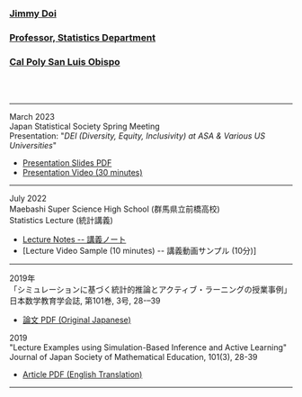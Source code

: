 ### [Jimmy Doi](https://statistics.calpoly.edu/jimmy-doi)  
###  [Professor, Statistics Department](https://statistics.calpoly.edu)  
###  [Cal Poly San Luis Obispo](https://www.calpoly.edu/)   

<br><br>



___

March 2023  
Japan Statistical Society Spring Meeting  
Presentation: "*DEI (Diversity, Equity, Inclusivity) at ASA & Various US Universities*"  

- [Presentation Slides PDF](https://www.dropbox.com/s/maeg9g26y7ezhqy/2023_JSS_DEI_Doi_UPDATED.pdf?dl=0)
- [Presentation Video (30 minutes)](https://www.youtube.com/watch?v=ZbT54vnDhgU&list=PL30VEovtv-DuYifXcx-bGVdmNKmXrAMmj&index=1)

___

July 2022  
Maebashi Super Science High School (群馬県立前橋高校)  
Statistics Lecture (統計講義)  

- [Lecture Notes -- 講義ノート](https://www.dropbox.com/s/x8r8a24znb7e6rc/2022_Maebashi_HS_Lecture_Doi.pdf?dl=0)
- [Lecture Video Sample (10 minutes) -- 講義動画サンプル (10分)]


___
2019年  
「シミュレーションに基づく統計的推論とアクティブ・ラーニングの授業事例」  
⽇本数学教育学会誌, 第101巻, 3号, 28-–39

- [論文 PDF (Original Japanese)](https://www.dropbox.com/s/tmqjsv6dqb0eg25/Doi_SBI_ActiveLearning_JPN.pdf?dl=0)
 
2019  
"Lecture Examples using Simulation-Based Inference and Active Learning"  
Journal of Japan Society of Mathematical Education, 101(3), 28-39  

- [Article PDF (English Translation)](https://www.dropbox.com/s/svxc7sfq81bv9qw/Doi_SBI_ActiveLearning_FINAL.pdf?dl=0)


___


<br><br>

